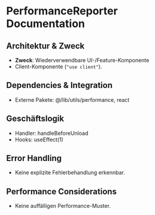 <!-- Source: app/components/Performance/PerformanceReporter.tsx -->

# PerformanceReporter Documentation

## Architektur & Zweck
- **Zweck**: Wiederverwendbare UI-/Feature-Komponente
- Client-Komponente (`"use client"`).


## Dependencies & Integration
- Externe Pakete: @/lib/utils/performance, react



## Geschäftslogik
- Handler: handleBeforeUnload
- Hooks: useEffect(1)


## Error Handling
- Keine explizite Fehlerbehandlung erkennbar.


## Performance Considerations
- Keine auffälligen Performance-Muster.

